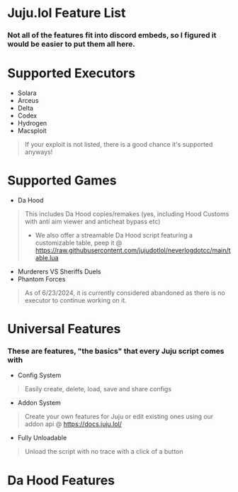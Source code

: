 # Juju.lol Feature List
### Not all of the features fit into discord embeds, so I figured it would be easier to put them all here.

# Supported Executors
- Solara
- Arceus
- Delta
- Codex
- Hydrogen
- Macsploit
> If your exploit is not listed, there is a good chance it's supported anyways!

# Supported Games
- Da Hood
> This includes Da Hood copies/remakes (yes, including Hood Customs with anti aim viewer and anticheat bypass etc)
> - We also offer a streamable Da Hood script featuring a customizable table, peep it @ https://raw.githubusercontent.com/jujudotlol/neverlogdotcc/main/table.lua
- Murderers VS Sheriffs Duels
- Phantom Forces
> As of 6/23/2024, it is currently considered abandoned as there is no executor to continue working on it.

# Universal Features
### These are features, "the basics" that every Juju script comes with
- Config System
> Easily create, delete, load, save and share configs
- Addon System
> Create your own features for Juju or edit existing ones using our addon api @ https://docs.juju.lol/
- Fully Unloadable
> Unload the script with no trace with a click of a button

# Da Hood Features
